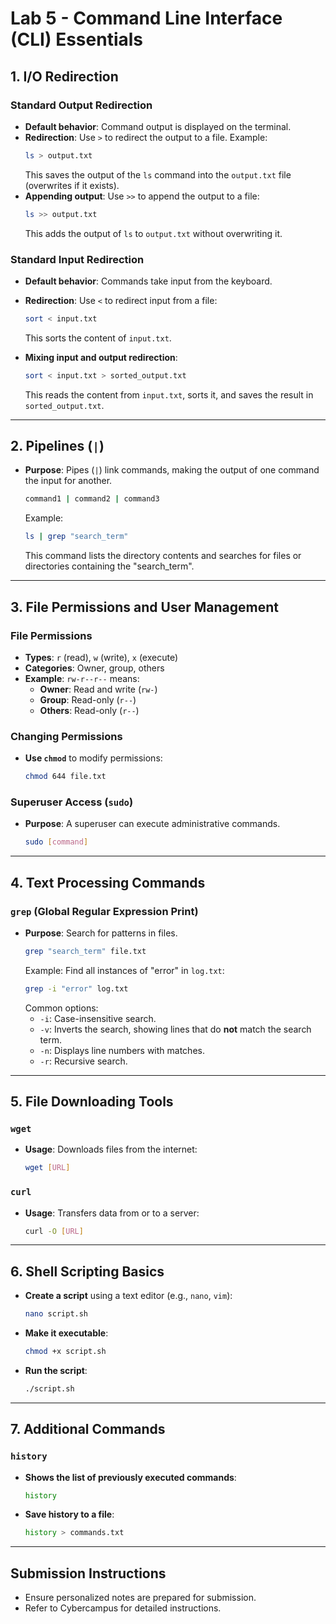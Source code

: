 # Lab 5 - Command Line Interface (CLI) Essentials

## 1. I/O Redirection

### Standard Output Redirection
- **Default behavior**: Command output is displayed on the terminal.
- **Redirection**: Use `>` to redirect the output to a file. Example:
    ```bash
    ls > output.txt
    ```
    This saves the output of the `ls` command into the `output.txt` file (overwrites if it exists).
- **Appending output**: Use `>>` to append the output to a file:
    ```bash
    ls >> output.txt
    ```
    This adds the output of `ls` to `output.txt` without overwriting it.

### Standard Input Redirection
- **Default behavior**: Commands take input from the keyboard.
- **Redirection**: Use `<` to redirect input from a file:
    ```bash
    sort < input.txt
    ```
    This sorts the content of `input.txt`.

- **Mixing input and output redirection**:
    ```bash
    sort < input.txt > sorted_output.txt
    ```
    This reads the content from `input.txt`, sorts it, and saves the result in `sorted_output.txt`.

---

## 2. Pipelines (`|`)
- **Purpose**: Pipes (`|`) link commands, making the output of one command the input for another.
    ```bash
    command1 | command2 | command3
    ```
    Example:
    ```bash
    ls | grep "search_term"
    ```
    This command lists the directory contents and searches for files or directories containing the "search_term".

---

## 3. File Permissions and User Management

### File Permissions
- **Types**: `r` (read), `w` (write), `x` (execute)
- **Categories**: Owner, group, others
- **Example**: `rw-r--r--` means:
    - **Owner**: Read and write (`rw-`)
    - **Group**: Read-only (`r--`)
    - **Others**: Read-only (`r--`)

### Changing Permissions
- **Use `chmod`** to modify permissions:
    ```bash
    chmod 644 file.txt
    ```

### Superuser Access (`sudo`)
- **Purpose**: A superuser can execute administrative commands.
    ```bash
    sudo [command]
    ```

---

## 4. Text Processing Commands

### `grep` (Global Regular Expression Print)
- **Purpose**: Search for patterns in files.
    ```bash
    grep "search_term" file.txt
    ```
    Example: Find all instances of "error" in `log.txt`:
    ```bash
    grep -i "error" log.txt
    ```
    Common options:
    - `-i`: Case-insensitive search.
    - `-v`: Inverts the search, showing lines that do **not** match the search term.
    - `-n`: Displays line numbers with matches.
    - `-r`: Recursive search.

---

## 5. File Downloading Tools

### `wget`
- **Usage**: Downloads files from the internet:
    ```bash
    wget [URL]
    ```

### `curl`
- **Usage**: Transfers data from or to a server:
    ```bash
    curl -O [URL]
    ```

---

## 6. Shell Scripting Basics
- **Create a script** using a text editor (e.g., `nano`, `vim`):
    ```bash
    nano script.sh
    ```
- **Make it executable**:
    ```bash
    chmod +x script.sh
    ```
- **Run the script**:
    ```bash
    ./script.sh
    ```

---

## 7. Additional Commands

### `history`
- **Shows the list of previously executed commands**:
    ```bash
    history
    ```
- **Save history to a file**:
    ```bash
    history > commands.txt
    ```

---

## Submission Instructions
- Ensure personalized notes are prepared for submission.
- Refer to Cybercampus for detailed instructions.
